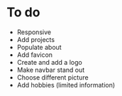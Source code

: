 # To do

* Responsive
* Add projects
* Populate about
* Add favicon
* Create and add a logo
* Make navbar stand out
* Choose different picture
* Add hobbies (limited information)
